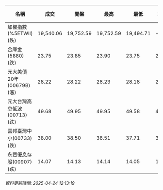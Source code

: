 | 名稱 | 成交 | 開盤 | 最高 | 最低 | 均價 | 成交金額(億) | 昨收 | 漲跌幅 | 漲跌 | 總量 | 昨量 | 振幅 |
| -------- | -------- | -------- | -------- |-------- | -------- | -------- |-------- |-------- |-------- | -------- | -------- |-------- |
|加權指數(%5ETWII) (跌)|19,540.06|19,752.59|19,752.59|19,494.71|-|1,748.26|19,639.14|0.50%|99.08|3,229,104|0|1.31%|
|合庫金(5880) (跌)|23.75|23.85|23.90|23.75|23.81|0.618|23.95|0.84%|0.20|2,595|5,547|0.63%|
|元大美債20年(00679B) (漲)|28.22|28.22|28.23|28.18|28.20|5.28|28.18|0.14%|0.04|18,711|46,482|0.18%|
|元大台灣高息低波(00713) (跌)|49.68|49.95|49.95|49.58|49.77|2.46|49.73|0.10%|0.05|4,948|11,285|0.74%|
|富邦臺灣中小(00733) (跌)|38.00|38.50|38.51|37.71|38.19|0.865|38.26|0.68%|0.26|2,266|2,876|2.09%|
|永豐優息存股(00907) (跌)|14.07|14.13|14.14|14.05|14.09|0.116|14.09|0.14%|0.02|825|1,508|0.64%|
###### 資料更新時間: 2025-04-24 12:13:19